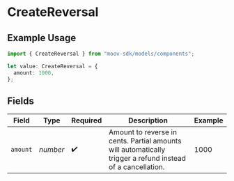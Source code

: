# CreateReversal

## Example Usage

```typescript
import { CreateReversal } from "moov-sdk/models/components";

let value: CreateReversal = {
  amount: 1000,
};
```

## Fields

| Field                                                                                                      | Type                                                                                                       | Required                                                                                                   | Description                                                                                                | Example                                                                                                    |
| ---------------------------------------------------------------------------------------------------------- | ---------------------------------------------------------------------------------------------------------- | ---------------------------------------------------------------------------------------------------------- | ---------------------------------------------------------------------------------------------------------- | ---------------------------------------------------------------------------------------------------------- |
| `amount`                                                                                                   | *number*                                                                                                   | :heavy_check_mark:                                                                                         | Amount to reverse in cents. Partial amounts will automatically trigger a refund instead of a cancellation. | 1000                                                                                                       |
